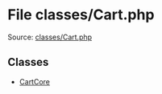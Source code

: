 File classes/Cart.php
=========

Source: [classes/Cart.php](https://github.com/PrestaShop/PrestaShop/blob/1.6.0.11/classes/Cart.php)


Classes
-------

* [CartCore](class.CartCore.md)

